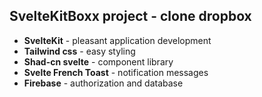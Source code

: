 ## SvelteKitBoxx project - clone dropbox

- **SvelteKit** - pleasant application development
- **Tailwind css** - easy styling
- **Shad-cn svelte** - component library
- **Svelte French Toast** - notification messages
- **Firebase** - authorization and database
